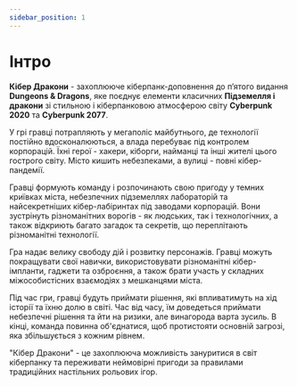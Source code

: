 ```yaml
---
sidebar_position: 1
---
```


# Інтро

**Кібер Дракони** - захоплююче кіберпанк-доповнення до п’ятого видання **Dungeons & Dragons**, яке поєднує елементи класичних **Підземелля і дракони** зі стильною і кіберпанковою атмосферою світу **Cyberpunk 2020** та **Cyberpunk 2077**.

У грі гравці потрапляють у мегаполіс майбутнього, де технології постійно вдосконалюються, а влада перебуває під контролем корпорацій. Їхні герої - хакери, кіборги, найманці та інші жителі цього гострого світу. Місто кишить небезпеками, а вулиці - повні кібер-пандемії.

Гравці формують команду і розпочинають свою пригоду у темних криївках міста, небезпечних підземеллях лабораторій та найсекретніших кібер-лабіринтах під заводами корпорацій. Вони зустрінуть різноманітних ворогів - як людських, так і технологічних, а також відкриють багато загадок та секретів, що переплітають різноманітні технології.

Гра надає велику свободу дій і розвитку персонажів. Гравці можуть покращувати свої навички, використовувати різноманітні кібер-імпланти, гаджети та озброєння, а також брати участь у складних міжособистісних взаємодіях з мешканцями міста.

Під час гри, гравці будуть приймати рішення, які впливатимуть на хід історії та їхню долю в світі. Час від часу, їм доведеться приймати небезпечні рішення та йти на ризики, але винагорода варта зусиль. В кінці, команда повинна об'єднатися, щоб протистояти основній загрозі, яка збільшується з кожним рівнем.

"Кібер Дракони" - це захоплююча можливість зануритися в світ кіберпанку та переживати неймовірні пригоди за правилами традиційних настільних рольових ігор.